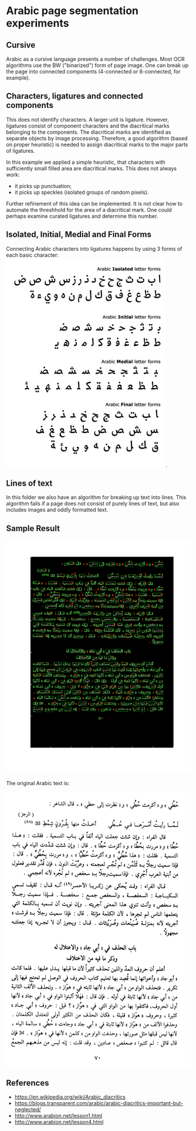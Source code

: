 # Arabic page segmentation experiments

## Cursive
Arabic as a cursive language presents a number of challenges.  Most
OCR algorithms use the BW ("binarized") form of page image.  One can
break up the page into connected components (4-connected or
8-connected, for example).

## Characters, ligatures and connected components
This does not identify characters. A larger unit is ligature. However,
ligatures consist of component characters and the diacritical marks
belonging to the components. The diacritical marks are identified as
separate objects by image processing. Therefore, a good algorithm
(based on proper heuristic) is needed to assign diacritical marks to
the major parts of ligatures.

In this example we applied a simple heuristic, that characters
with sufficiently small filled area are diacritical marks.
This does not always work:

 * it picks up punctuation;
 * it picks up speckles (isolated groups of random pixels).

Further refinement of this idea can be implemented. It is not clear how
to automate the threshhold for the area of a diacritical mark.
One could perhaps examine curated ligatures and determine this number.


## Isolated, Initial, Medial and Final Forms
Connecting Arabic characters into ligatures happens by using 3 forms
of each basic character:
![Arabic letterforms](../Data/basic-arabic-letterforms.jpg).


## Lines of text
In this folder we also have an algorithm for breaking up text into
lines.  This algorithm fails if a page does not consist of purely
lines of text, but also includes images and oddly formatted text.

## Sample Result

![Segmented page example](./SegmentedPageSample1.png)

The original Arabic text is:

![Arabic page](./images/sinat-074.png)

## References

* https://en.wikipedia.org/wiki/Arabic_diacritics
* https://blogs.transparent.com/arabic/arabic-diacritics-important-but-neglected/
* http://www.arabion.net/lesson1.html
* http://www.arabion.net/lesson4.html